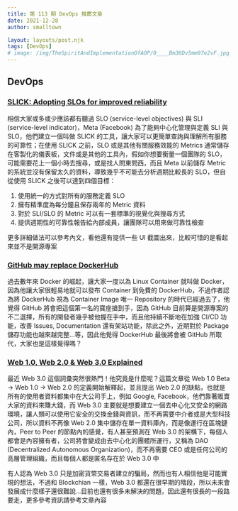 ```yaml
---
title: 第 113 期 DevOps 推薦文章
date: 2021-12-28
author: smalltown

layout: layouts/post.njk
tags: [DevOps]
# image: /img/TheSpiritAndImplementationOfAOP/0____Bm36Dv5mm97e2vF.jpg
---
```


## DevOps

<!-- summary -->
### [SLICK: Adopting SLOs for improved reliability](https://engineering.fb.com/2021/12/13/production-engineering/slick/)

相信大家或多或少應該都有聽過 SLO (service-level objectives) 與 SLI (service-level indicator)，Meta (Facebook) 為了能夠中心化管理與定義 SLI 與 SLO，他們建立一個叫做 SLICK 的工具，讓大家可以更簡單查詢與理解所有服務的可靠性；在使用 SLICK 之前，SLO 或是其他有關服務效能的 Metrics 通常儲存在客製化的儀表板，文件或是其他的工具內，假如你想要衡量一個團隊的 SLO，可能需要花上一個小時去搜尋，或是找人問東問西，而且 Meta 以前儲存 Metric 的系統並沒有保留太久的資料，導致幾乎不可能去分析週期比較長的 SLO，但自從使用 SLICK 之後可以達到四個目標：

1. 使用統一的方式對所有的服務定義 SLO
2. 擁有精準度為每分鐘且保存兩年的 Metric 資料
3. 對於 SLI/SLO 的 Metric 可以有一套標準的視覺化與搜尋方式
4. 提供週期性的可靠性報告給內部成員，讓團隊可以用來做可靠性檢查

更多詳細做法可以參考內文，看他還有提供一些 UI 截圖出來，比較可惜的是看起來並不是開源專案

<!-- summary -->
### [GitHub may replace DockerHub](https://levelup.gitconnected.com/github-may-replace-dockerhub-a5da5e547f01)

過去數年來 Docker 的崛起，讓大家一度以為 Linux Container 就叫做 Docker，因為他讓大家很輕易地就可以發布 Container 到免費的 DockerHub，不過作者認為將 DockerHub 視為 Container Image 唯一 Repository 的時代已經過去了，他覺得 GitHub 將會把這個第一名的寶座搶到手，因為 GitHub 目前算是開源專案的不二選擇，所有的開發者幾乎被他握在手中，而且他持續不斷地在加強 CI/CD 功能，改善 Issues, Documentation 還有架站功能，除此之外，近期對於 Package 儲存功能也越來越完整...等，因此他覺得 DockerHub 最後將會被 GitHub 所取代，大家也是這樣覺得嗎？

<!-- summary -->
### [Web 1.0, Web 2.0 & Web 3.0 Explained](https://dev.to/narottam04/web-10-web-20-web-30-explained-591n)

最近 Web 3.0 這個詞彙突然很熱門！他究竟是什麼呢？這篇文章從 Web 1.0 Beta -> Web 1.0 -> Web 2.0 的定義開始解釋起，並且提出 Web 2.0 的缺點，也就是所有的使用者資料都集中在大公司手上，例如 Google, Facebook，他們靠著販賣大家的資料來賺大錢，而 Web 3.0 主要就是想要建立一個去中心化又安全的網路環境，讓人類可以使用它安全的交換金錢與資訊，而不再需要中介者或是大型科技公司，所以資料不再像 Web 2.0 集中儲存在單一資料庫內，而是像運行在區塊鏈內，Peer to Peer 的節點內的感覺，有人甚至預測在 Web 3.0 的架構下，每個人都會是內容擁有者，公司將會變成由去中心化的團體所運行，又稱為 DAO (Decentralized Autonomous Organization)，而不再需要 CEO 或是任何公司的高層管理組織，而且每個人都是匿名存在於 Web 3.0 中

有人認為 Web 3.0 只是加密貨幣交易者建立的騙局，然而也有人相信他是可能實現的想法，不過和 Blockchian 一樣，Web 3.0 都還在很早期的階段，所以未來會發展成什麼樣子還很難說...目前也還有很多未解決的問題，因此還有很長的一段路要走，更多參考資訊請參考文章內容